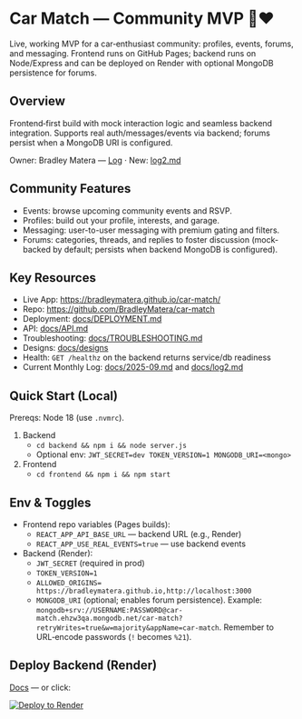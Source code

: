 # Car Match — Community MVP 🚗❤️

Live, working MVP for a car‑enthusiast community: profiles, events, forums, and messaging. Frontend runs on GitHub Pages; backend runs on Node/Express and can be deployed on Render with optional MongoDB persistence for forums.

## Overview

Frontend‑first build with mock interaction logic and seamless backend integration. Supports real auth/messages/events via backend; forums persist when a MongoDB URI is configured.

Owner: Bradley Matera — [Log](./docs/log.md) · New: [log2.md](./docs/log2.md)

## Community Features

- Events: browse upcoming community events and RSVP.
- Profiles: build out your profile, interests, and garage.
- Messaging: user-to-user messaging with premium gating and filters.
- Forums: categories, threads, and replies to foster discussion (mock-backed by default; persists when backend MongoDB is configured).

## Key Resources

- Live App: https://bradleymatera.github.io/car-match/
- Repo: https://github.com/BradleyMatera/car-match
- Deployment: [docs/DEPLOYMENT.md](./docs/DEPLOYMENT.md)
- API: [docs/API.md](./docs/API.md)
- Troubleshooting: [docs/TROUBLESHOOTING.md](./docs/TROUBLESHOOTING.md)
- Designs: [docs/designs](./docs/designs)
 - Health: `GET /healthz` on the backend returns service/db readiness
 - Current Monthly Log: [docs/2025-09.md](./docs/2025-09.md) and [docs/log2.md](./docs/log2.md)

## Quick Start (Local)

Prereqs: Node 18 (use `.nvmrc`).

1) Backend
   - `cd backend && npm i && node server.js`
   - Optional env: `JWT_SECRET=dev TOKEN_VERSION=1 MONGODB_URI=<mongo>`
2) Frontend
   - `cd frontend && npm i && npm start`

## Env & Toggles
- Frontend repo variables (Pages builds):
  - `REACT_APP_API_BASE_URL` — backend URL (e.g., Render)
  - `REACT_APP_USE_REAL_EVENTS=true` — use backend events
- Backend (Render):
  - `JWT_SECRET` (required in prod)
  - `TOKEN_VERSION=1`
  - `ALLOWED_ORIGINS= https://bradleymatera.github.io,http://localhost:3000`
  - `MONGODB_URI` (optional; enables forum persistence). Example:
    `mongodb+srv://USERNAME:PASSWORD@car-match.ehzw3qa.mongodb.net/car-match?retryWrites=true&w=majority&appName=car-match`.
    Remember to URL‑encode passwords (`!` becomes `%21`).

## Deploy Backend (Render)
[Docs](./docs/DEPLOYMENT.md) — or click:

[![Deploy to Render](https://render.com/images/deploy-to-render-button.svg)](https://render.com/deploy)
